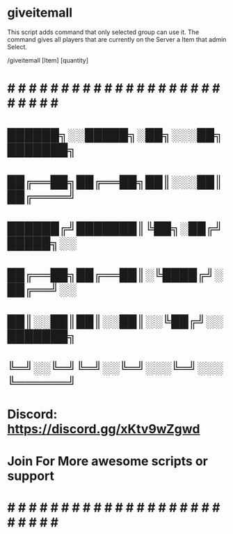 # giveitemall

This script adds command that only selected group
can use it. The command gives all players that are
currently on the Server a Item that admin Select.

/giveitemall [Item] [quantity]

# # # # # # # # # # # # # # # # # # # # # # # # # # #
#                                                   #
#        ██████╗░░█████╗░██╗░░░██╗███████╗          #
#        ██╔══██╗██╔══██╗██║░░░██║██╔════╝          #
#        ██████╔╝███████║╚██╗░██╔╝█████╗░░          #
#        ██╔══██╗██╔══██║░╚████╔╝░██╔══╝░░          #
#        ██║░░██║██║░░██║░░╚██╔╝░░███████╗          #
#        ╚═╝░░╚═╝╚═╝░░╚═╝░░░╚═╝░░░╚══════╝          #
#                                                   #
#     Discord: https://discord.gg/xKtv9wZgwd        #
#                                                   #
#  Join For More awesome scripts or support         #
#                                                   #
# # # # # # # # # # # # # # # # # # # # # # # # # # #
